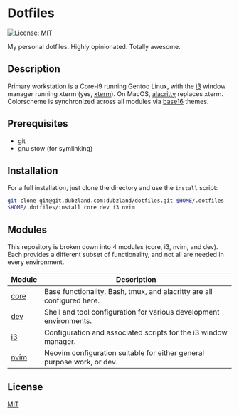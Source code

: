 # Dotfiles
[![License: MIT](https://img.shields.io/badge/License-MIT-yellow.svg)](https://opensource.org/licenses/MIT)

My personal dotfiles.  Highly opinionated.  Totally awesome.

## Description

Primary workstation is a Core-i9 running Gentoo Linux, with the [i3][i3] window
manager running xterm (yes, [xterm][xterm]). On MacOS, [alacritty][alacritty]
replaces xterm.  Colorscheme is synchronized across all modules via
[base16][base16] themes.

## Prerequisites

- git
- gnu stow (for symlinking)

## Installation

For a full installation, just clone the directory and use the `install` script:

```bash
git clone git@git.dubzland.com:dubzland/dotfiles.git $HOME/.dotfiles
$HOME/.dotfiles/install core dev i3 nvim 
```

## Modules

This repository is broken down into 4 modules (core, i3, nvim, and dev). Each
provides a different subset of functionality, and not all are needed in every
environment.

| Module              | Description                                                            |
| ------------------- | ---------------------------------------------------------------------- |
| [core][core-module] | Base functionality. Bash, tmux, and alacritty are all configured here. |
| [dev][dev-module]   | Shell and tool configuration for various development environments.     |
| [i3][i3-module]     | Configuration and associated scripts for the i3 window manager.        |
| [nvim][nvim-module] | Neovim configuration suitable for either general purpose work, or dev. |

## License

[MIT][license-file]

[i3]: https://i3wm.org/
[neovim]: https://neovim.io/
[xterm]: https://invisible-island.net/xterm/
[base16]: https://github.com/tinted-theming
[alacritty]: https://alacritty.org/
[alacritty-install]: https://github.com/alacritty/alacritty/blob/master/INSTALL.md#terminfo
[core-module]: https://git.dubzland.com/dubzland/dotfiles.core
[dev-module]: https://git.dubzland.com/dubzland/dotfiles.dev
[i3-module]: https://git.dubzland.com/dubzland/dotfiles.i3
[nvim-module]: https://git.dubzland.com/dubzland/dotfiles.nvim
[license-file]: LICENSE
